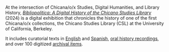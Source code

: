 At the intersection of Chicana/o/x Studies, Digital Humanities, and Library History, *[Bibliopolítica: A Digital History of the Chicano Studies Library](https://bibliopolitica.org)* (2024) is a digital exhibition that chronicles the history of one of the first Chicana/o/x collections, the Chicano Studies Library (CSL) at the University of California, Berkeley. 

It includes curatorial texts in [English](https://bibliopolitica.org/browse/exhibit/en.html) and [Spanish](https://bibliopolitica.org/browse/exhibit/es.html), [oral history recordings](https://bibliopolitica.org/browse/oral-histories.html), and over 100 digitized [archival items](https://bibliopolitica.org/browse/items.html).

